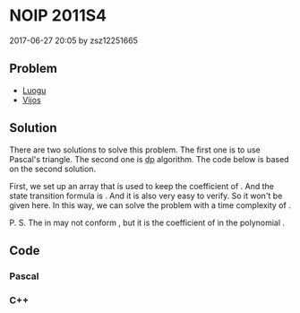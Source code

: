 <h1>NOIP 2011S4</h1>
<p><time>2017-06-27 20:05</time> by zsz12251665</p>
<section>
	<h2>Problem</h2>
	<ul class="buttonList">
		<a target="_blank" href="https://www.luogu.com.cn/problem/P1313"><li>Luogu</li></a>
		<a target="_blank" href="https://www.vijos.org/p/1739"><li>Vijos</li></a>
	</ul>
</section>
<section>
	<h2>Solution</h2>
	<p>There are two solutions to solve this problem. The first one is to use Pascal's triangle. The second one is <abbr title="dynamic programming">dp</abbr> algorithm. The code below is based on the second solution. </p>
	<p>First, we set up an <data value="v{coe}"></data> array that <data value="v{coe}b{v{i}o{,}v{j}}"></data> is used to keep the coefficient of <data value="v{x}p{v{i}}o{}v{y}p{v{j}}"></data>. And the state transition formula is <data value="v{coe}b{v{i}o{,}v{j}}o{=}v{a}o{}v{coe}b{v{i}o{-}c{1}o{,}v{j}}o{+}v{b}o{}v{coe}b{v{i}o{,}v{j}o{-}c{1}}"></data>. And it is also very easy to verify. So it won't be given here. In this way, we can solve the problem with a time complexity of <data value="o{O}o{(}v{n}o{}v{m}o{)}"></data>. </p>
	<p>P. S. The <data value="o{(}v{i}o{,}v{j}o{)}"></data> in <data value="v{coe}b{v{i}o{,}v{j}}"></data> may not conform <data value="v{i}o{+}v{j}o{=}v{k}"></data>, but it is the coefficient of <data value="v{x}p{v{i}}o{}v{y}p{v{j}}"></data> in the polynomial <data value="o{(}v{a}o{}v{x}o{+}v{b}o{}v{y}o{)}p{v{i}o{+}v{j}}"></data>. </p>
</section>
<section>
	<h2>Code</h2>
	<section>
		<h3>Pascal</h3>
		<code lang="pas"></code>
	</section>
	<section>
		<h3>C++</h3>
		<code lang="cpp"></code>
	</section>
</section>
